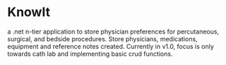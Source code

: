 # KnowIt
a .net n-tier application to store physician preferences for percutaneous, surgical, and bedside procedures.  Store physicians, medications, equipment and reference notes created. Currently in v1.0, focus is only towards cath lab and implementing basic crud functions.
